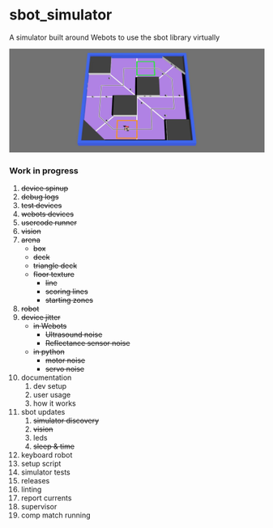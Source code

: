 # sbot_simulator
A simulator built around Webots to use the sbot library virtually

![sbot_simulator](arena_overview.jpg)

### Work in progress

1. ~~device spinup~~
2. ~~debug logs~~
3. ~~test devices~~
4. ~~webots devices~~
5. ~~usercode runner~~
6. ~~vision~~
7. ~~arena~~
    - ~~box~~
    - ~~deck~~
    - ~~triangle deck~~
    - ~~floor texture~~
        - ~~line~~
        - ~~scoring lines~~
        - ~~starting zones~~
8. ~~robot~~
9. ~~device jitter~~
    - ~~in Webots~~
        - ~~Ultrasound noise~~
        - ~~Reflectance sensor noise~~
    - ~~in python~~
        - ~~motor noise~~
        - ~~servo noise~~
10. documentation
    1. dev setup
    2. user usage
    3. how it works
11. sbot updates
    1. ~~simulator discovery~~
    2. ~~vision~~
    3. leds
    4. ~~sleep & time~~
12. keyboard robot
13. setup script
14. simulator tests
15. releases
16. linting
17. report currents
18. supervisor
19. comp match running
